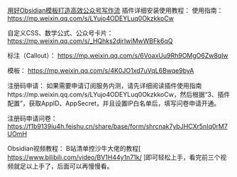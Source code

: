 [用好Obsidian模板打造高效公众号写作流](https://mp.weixin.qq.com/s/4K0JO1xd7uVqL6Bwqe9byA)
插件详细安装使用教程：
使用指南：
https://mp.weixin.qq.com/s/LYujo4ODEYLuq0OkzkkoCw

自定义CSS、数学公式、公众号卡片：
https://mp.weixin.qq.com/s/_HQhks2djrIwiMwWBFk6qQ

标注（Callout）：
https://mp.weixin.qq.com/s/6VoaxUu9Rh9OMgO6Zw8qlw

模板：
https://mp.weixin.qq.com/s/4K0JO1xd7uVqL6Bwqe9byA


注册码申请：
如果需要申请订阅服务内测，请先详细阅读插件使用指南https://mp.weixin.qq.com/s/LYujo4ODEYLuq0OkzkkoCw，然后根据“3、插件配置”，获取AppID、AppSecret，并且设置IP白名单后，填写问卷申请开通。

注册码申请问卷：
https://f1b9139iu4h.feishu.cn/share/base/form/shrcnak7ybJHCXr5nIq0rM7UOmH



Obsidian视频教程：
B站清单控沙牛大佬的教程[ https://www.bilibili.com/video/BV1H44y1n71k/ ]即可轻松上手，看完前三个视频就足以上手了，后面可以再慢慢看。
